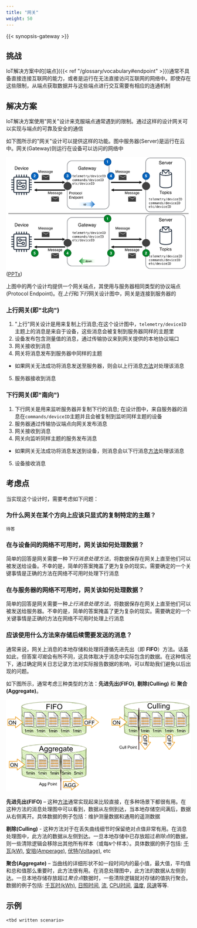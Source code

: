 ```yaml
---
title: "网关"
weight: 50
---
```


{{< synopsis-gateway >}}
<!--more-->

## 挑战
IoT解决方案中的[端点]({{< ref "/glossary/vocabulary#endpoint" >}})通常不具备直接连接互联网的能力，或者是运行在无法直接访问互联网的网络中。即使存在这些限制，从端点获取数据并与这些端点进行交互需要有相应的连通机制

## 解决方案
IoT解决方案使用"网关"设计来克服端点通常遇到的限制。通过这样的设计网关可以实现与端点的可靠及安全的通信

如下图所示的"网关"设计可以提供这样的功能。图中服务器(Server)是运行在云中。网关(Gateway)则运行在设备可以访问的网络中

![Gateway Design](gateway.png)
([PPTx](atlas-gateway.pptx))

上图中的两个设计均提供一个网关端点，其使用与服务器相同类型的协议端点(Protocol Endpoint)。在*上行*和*下行*网关设计图中，网关是连接到服务器的

### 上行网关(即"北向")

1. "上行"网关设计是用来复制上行消息;在这个设计图中，`telemetry/deviceID`主题上的消息是来自于设备，这些消息会被复制到服务器同样的主题里
2. 设备发布包含测量值的消息，通过传输协议来到网关提供的本地协议端口
3. 网关接收到消息
4. 网关将消息发布到服务器中同样的主题
- 如果网关无法成功将消息发送至服务器，则会以上行消息[方法](#应该使用什么方法来存储后续需要发送的消息？)对处理该消息
5. 服务器接收到消息

### 下行网关(即"南向")

1. 下行网关是用来监听服务器并复制下行的消息; 在设计图中，来自服务器的消息在`commands/deviceID`主题并且会被复制到监听同样主题的设备
2. 服务器通过传输协议端点向网关发布消息
3. 网关接收到消息
4. 网关向监听同样主题的服务发布消息
  - 如果网关无法成功将消息发送到设备，则消息会以下行消息[方法](#应该使用什么方法来存储后续需要发送的消息？)处理该消息
5. 设备接收消息

## 考虑点

当实现这个设计时，需要考虑如下问题：

### 为什么网关在某个方向上应该只显式的复制特定的主题？
`待答`

### 在与设备间的网络不可用时，网关该如何处理数据？

简单的回答是网关需要一种*下行消息处理方法*，将数据保存在网关上直至他们可以被发送给设备。不幸的是，简单的答案掩盖了更为复杂的现实。需要确定的一个关键事情是正确的方法在网络不可用时处理下行消息

### 在与服务器的网络不可用时，网关该如何处理数据？

简单的回答是网关需要一种*上行消息处理方法*，将数据保存在网关上直至他们可以被发送给服务器。不幸的是，简单的答案掩盖了更为复杂的现实。需要确定的一个关键事情是正确的方法在网络不可用时处理上行消息

### 应该使用什么方法来存储后续需要发送的消息？ 

通常来说，网关上消息的本地存储和处理将遵循先进先出（即 **FIFO**）方法。话虽如此，但答案*可能*会有所不同，这具体取决于消息中实际包含的数据。在这种情况下，通过确定网关日志记录方法对实际报告数据的影响，可以帮助我们避免以后出现的问题。

如下图所示，通常考虑三种类型的方法：**先进先出(FIFO)**, **剔除(Culling)** 和 **聚合(Aggregate)**。

![Message Processing Algorithms](algorithms.png)

**先进先出(FIFO)** – 这种[方法](https://en.wikipedia.org/wiki/FIFO_(computing_and_electronics))通常实现起来比较直接，在多种场景下都很有用。在这种方法的消息处理图中可以看到，数据从左侧到达，当本地存储空间满后，数据从右侧离开。具体数据的例子包括：维护测量数据和通用的遥测数据

**剔除(Culling)** - 这种方法对于在丢失曲线细节时保留绝对点值非常有用。在消息处理图中，此方法的数据从左侧到达。一旦本地存储中已存放超过*剔除点*的数据，则一些清除逻辑会移除出其他所有样本（或每`N`个样本）。具体数据的例子包括: [千瓦(kW)](https://en.wikipedia.org/wiki/Watt#Kilowatt), [安培(Amperage)](https://en.wikipedia.org/wiki/Amperage), [伏特(Voltage)](https://en.wikipedia.org/wiki/Voltage), etc

**聚合(Aggregate)** – 当曲线的详细形状不如一段时间内的最小值，最大值，平均值和总和值那么重要时，此方法很有用。在消息处理图中，此方法的数据从左侧到达。一旦本地存储存放超过*聚合点*数据时，一些清除逻辑就对存储的值执行聚合。数据的例子包括: [千瓦时(kWh)](https://en.wikipedia.org/wiki/Kilowatt_hour), [日照时间](https://en.wikipedia.org/wiki/insolation), [流](https://en.wikipedia.org/wiki/Flow_measurement), [CPU时间](https://en.wikipedia.org/wiki/CPU_time), [温度](https://en.wikipedia.org/wiki/Temperature), [风速](https://en.wikipedia.org/wiki/Wind_speed)等等.


## 示例
    <tbd written scenario>
